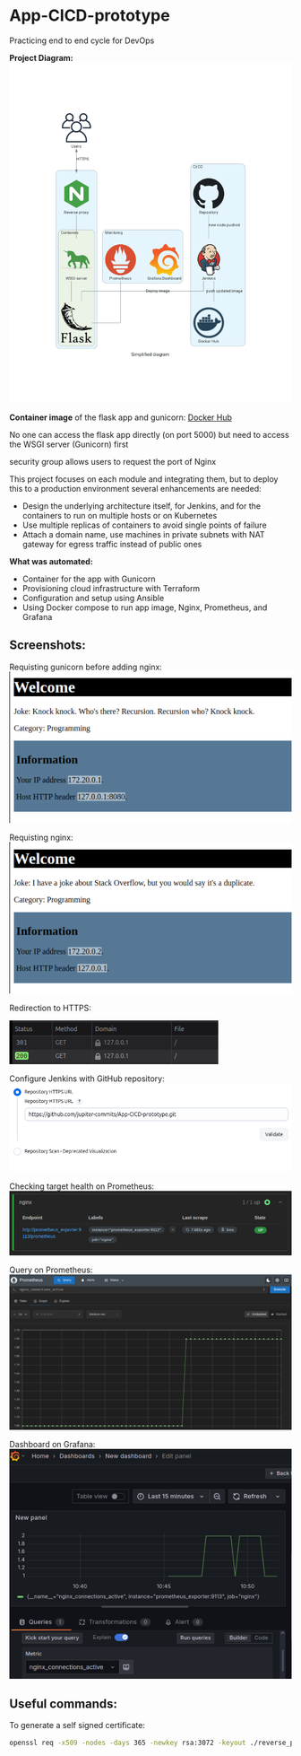 # App-CICD-prototype
Practicing end to end cycle for DevOps

**Project Diagram:**
![Project Diagram](images/diagram.png)

**Container image** of the flask app and gunicorn:
[Docker Hub](https://docker.io/jupitercommits/app-cicd-prototype)

No one can access the flask app directly (on port 5000) but need to access the WSGI server (Gunicorn) first

security group allows users to request the port of Nginx

This project focuses on each module and integrating them, but to deploy this to a production environment several enhancements are needed:

- Design the underlying architecture itself, for Jenkins, and for the containers to run on multiple hosts or on Kubernetes
- Use multiple replicas of containers to avoid single points of failure
- Attach a domain name, use machines in private subnets with NAT gateway for egress traffic instead of public ones



**What was automated:**

- Container for the app with Gunicorn
- Provisioning cloud infrastructure with Terraform
- Configuration and setup using Ansible
- Using Docker compose to run app image, Nginx, Prometheus, and Grafana


## Screenshots:

Requisting gunicorn before adding nginx:
![](images/demo_gunicorn.png)

Requisting nginx:
![](images/demo_nginx.png)

Redirection to HTTPS:

![](images/redirection.png)

Configure Jenkins with GitHub repository:
![](images/jenkins_repository.png)

Checking target health on Prometheus:
![](images/prometheus_target.png)

Query on Prometheus:
![](images/prometheus_query.png)

Dashboard on Grafana:
![](images/grafana_dashboard.png)


## Useful commands:

To generate a self signed certificate:
``` bash
openssl req -x509 -nodes -days 365 -newkey rsa:3072 -keyout ./reverse_proxy/self_signed/nginx.key -out ./reverse_proxy/self_signed/nginx.crt
```
